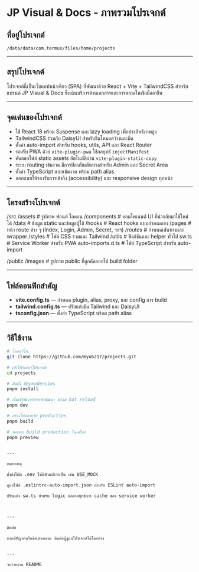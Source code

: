 # JP Visual & Docs - ภาพรวมโปรเจกต์

## ที่อยู่โปรเจกต์

`/data/data/com.termux/files/home/projects`

---

## สรุปโปรเจกต์

โปรเจกต์นี้เป็นเว็บแอปหน้าเดียว (SPA) ที่พัฒนาด้วย React + Vite + TailwindCSS สำหรับแบรนด์ JP Visual & Docs ซึ่งเน้นบริการด้านเอกสารและการตลาดในเชิงมืออาชีพ

---

## จุดเด่นของโปรเจกต์

- ใช้ React 18 พร้อม Suspense และ lazy loading เพื่อประสิทธิภาพสูง
- TailwindCSS ร่วมกับ DaisyUI สำหรับธีมโหมดสว่างและมืด
- ตั้งค่า auto-import สำหรับ hooks, utils, API และ React Router
- รองรับ PWA ด้วย `vite-plugin-pwa` ใช้กลยุทธ์ `injectManifest`
- คัดลอกไฟล์ static assets อัตโนมัติผ่าน `vite-plugin-static-copy`
- ระบบ routing เข้มงวด มีการป้องกันเส้นทางสำหรับ Admin และ Secret Area
- ตั้งค่า TypeScript แบบเข้มงวด พร้อม path alias
- ออกแบบให้รองรับการเข้าถึง (accessibility) และ responsive design ทุกหน้า

---

## โครงสร้างโปรเจกต์

/src /assets # รูปภาพ ฟอนต์ ไอคอน /components # คอมโพเนนต์ UI ที่นำกลับมาใช้ใหม่ได้ /data # ข้อมูล static และข้อมูลผู้ใช้ /hooks # React hooks แบบกำหนดเอง /pages # หน้า route ต่าง ๆ (Index, Login, Admin, Secret, ฯลฯ) /routes # กำหนดเส้นทางและ wrapper /styles # ไฟล์ CSS รวมและ Tailwind /utils # ฟังก์ชันและ helper ทั่วไป sw.ts # Service Worker สำหรับ PWA auto-imports.d.ts # ไฟล์ TypeScript สำหรับ auto-import

/public /images # รูปภาพ public ที่ถูกคัดลอกไป build folder

---

## ไฟล์คอนฟิกสำคัญ

- **vite.config.ts** — กำหนด plugin, alias, proxy, และ config การ build
- **tailwind.config.ts** — ปรับแต่งธีม Tailwind และ DaisyUI
- **tsconfig.json** — ตั้งค่า TypeScript พร้อม path alias

---

## วิธีใช้งาน

```bash
# โคลนรีโพ
git clone https://github.com/myub217/projects.git

# เข้าโฟลเดอร์โปรเจกต์
cd projects

# ติดตั้ง dependencies
pnpm install

# เริ่มเซิร์ฟเวอร์สำหรับพัฒนา พร้อม hot reload
pnpm dev

# สร้างไฟล์สำหรับ production
pnpm build

# ทดสอบ build production ในเครื่อง
pnpm preview


---

หมายเหตุ

ตั้งค่าไฟล์ .env ให้มีตัวแปรจำเป็น เช่น USE_MOCK

ดูแลไฟล์ .eslintrc-auto-import.json สำหรับ ESLint auto-import

ปรับแต่ง sw.ts สำหรับ logic และกลยุทธ์การ cache ของ service worker



---

ติดต่อ

หากมีปัญหาหรือข้อเสนอแนะ ติดต่อผู้ดูแลโปรเจกต์ได้โดยตรง


---

จบรายงาน README



```
